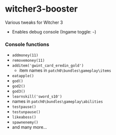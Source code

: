 # witcher3-booster

Various tweaks for Witcher 3

* Enables debug console (Ingame toggle: `~`)

### Console functions
* `addmoney(11)`
* `removemoney(11)`
* `additem('gwint_card_eredin_gold')`
  *  item names in `patch0\bundles\gameplay\items`
*  `eatapple()`
*  `god()`
*  `god2()`
*  `god3()`
*  `learnskill('sword_s10')`
  * names in `patch0\bundles\gameplay\abilities` 
*  `testpause()`
*  `testunpause()`
*  `likeaboss()`
*  `spawnenemy()`
*  and many more...
